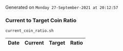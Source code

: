 Generated on `Monday 27-September-2021 at 20:12:57`

### Current to Target Coin Ratio
`current_coin_ratio.sh`

Date|Current|Target|Ratio
---|---|---|---
